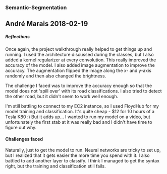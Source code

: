 ### Semantic-Segmentation
André Marais
2018-02-19
---


##### Reflections
Once again, the project walkthrough really helped to get things up and running. I used the architecture discussed during the classes, but I also added a kernel regularizer  at every convolution. This really
improved the accuracy of the model. I also added image augmentation to improve the accuracy. The augmentation flipped the image along the x- and y-axis randomly and then also changed the brightness.

The challenge I faced was to improve the accuracy enough so that the model does not 'spill over' with its road classifications. I also tried to detect the other road, but it didn't seem to work well enough.

 I'm still battling to connect to my EC2 instance, so I used FloydHub for my model training and classification. It's quite cheap - $12 for 10 hours of a Tesla K80 :) But it adds up... I wanted to run my model on
  a video, but unfortunately the first stab at it was really bad and I didn't have time to figure out why.


#### Challenges faced
Naturally, just to get the model to run. Neural networks are tricky to set up, but I realized that it gets easier the more time you spend with it. I also battled to add another layer to classify.
I think I managed to get the syntax right, but the training and classification still fails.

